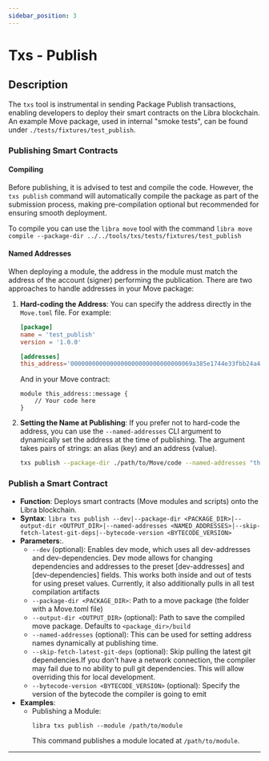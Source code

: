 ```yaml
---
sidebar_position: 3
---
```


# Txs - Publish

## Description
The `txs` tool is instrumental in sending Package Publish transactions, enabling developers to deploy their smart contracts on the Libra blockchain. An example Move package, used in internal "smoke tests", can be found under `./tests/fixtures/test_publish`.

### Publishing Smart Contracts

#### Compiling
Before publishing, it is advised to test and compile the code. However, the `txs publish` command will automatically compile the package as part of the submission process, making pre-compilation optional but recommended for ensuring smooth deployment.

To compile you can use the `libra move` tool with the command `libra move compile --package-dir ../../tools/txs/tests/fixtures/test_publish` 

#### Named Addresses
When deploying a module, the address in the module must match the address of the account (signer) performing the publication. There are two approaches to handle addresses in your Move package:

1. **Hard-coding the Address**:
    You can specify the address directly in the `Move.toml` file. For example:
    ```toml
    [package]
    name = 'test_publish'
    version = '1.0.0'

    [addresses]
    this_address='0000000000000000000000000000000069a385e1744e33fbb24a42ecbd1603e3'
    ```

    And in your Move contract:
    ```move
    module this_address::message {
        // Your code here
    }
    ```

2. **Setting the Name at Publishing**:
    If you prefer not to hard-code the address, you can use the `--named-addresses` CLI argument to dynamically set the address at the time of publishing. The argument takes pairs of strings: an alias (key) and an address (value).
    ```sh
    txs publish --package-dir ./path/to/Move/code --named-addresses "this_address=0x1234"
    ```

### Publish a Smart Contract
- **Function**: Deploys smart contracts (Move modules and scripts) onto the Libra blockchain.
- **Syntax**: `libra txs publish --dev|--package-dir <PACKAGE_DIR>|--output-dir <OUTPUT_DIR>|--named-addresses <NAMED_ADDRESSES>|--skip-fetch-latest-git-deps|--bytecode-version <BYTECODE_VERSION>`
- **Parameters**:.
  - `--dev` (optional): Enables dev mode, which uses all dev-addresses and dev-dependencies. Dev mode allows for changing dependencies and addresses to the preset [dev-addresses] and [dev-dependencies] fields.  This works both inside and out of tests for using preset values. Currently, it also additionally pulls in all test compilation artifacts
  - `--package-dir <PACKAGE_DIR>`: Path to a move package (the folder with a Move.toml file)
  - `--output-dir <OUTPUT_DIR>` (optional): Path to save the compiled move package. Defaults to `<package_dir>/build`
  - `--named-addresses` (optional): This can be used for setting address names dynamically at publishing time.
  - `--skip-fetch-latest-git-deps` (optional): Skip pulling the latest git dependencies.If you don't have a network connection, the compiler may fail due to no ability to pull git dependencies. This will allow overriding this for local development.
  - `--bytecode-version <BYTECODE_VERSION>` (optional): Specify the version of the bytecode the compiler is going to emit
- **Examples**:
  - Publishing a Module:
    ```
    libra txs publish --module /path/to/module
    ```
    This command publishes a module located at `/path/to/module`.
  

---
